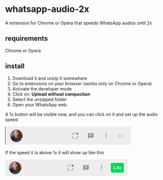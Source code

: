 # whatsapp-audio-2x
A extension for Chrome or Opera that speeds WhatsApp audios until 2x

## requirements

Chrome or Opera

## install

1. Download it and unzip it somewhere
2. Go to extensions on your browser (works only on Chrome or Opera)
3. Activate the developer mode
4. Click on: **Upload without compaction**
5. Select the unzipped folder
6. Open your WhatsApp web. 

A 1x button will be visible now, and you can click on it and set up the audio speed

![Pic](img/pic.png)

If the speed it is above 1x it will show up like this 

![Pic](img/pic2.png)

